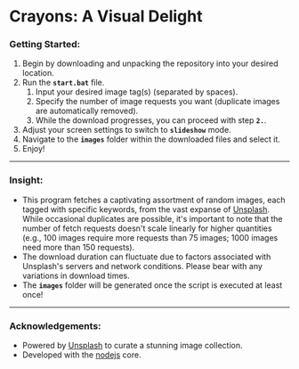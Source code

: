 # **Crayons: A Visual Delight**

### **Getting Started:**
1. Begin by downloading and unpacking the repository into your desired location.
2. Run the **`start.bat`** file.
    1. Input your desired image tag(s) (separated by spaces).
    2. Specify the number of image requests you want (duplicate images are automatically removed).
    3. While the download progresses, you can proceed with step **`2.`**.
3. Adjust your screen settings to switch to **`slideshow`** mode.
4. Navigate to the **`images`** folder within the downloaded files and select it.
5. Enjoy!

- - -

### **Insight:**
- This program fetches a captivating assortment of random images, each tagged with specific keywords, from the vast expanse of [Unsplash](https://unsplash.com/). While occasional duplicates are possible, it's important to note that the number of fetch requests doesn't scale linearly for higher quantities (e.g., 100 images require more requests than 75 images; 1000 images need more than 150 requests).
- The download duration can fluctuate due to factors associated with Unsplash's servers and network conditions. Please bear with any variations in download times.
- The **`images`** folder will be generated once the script is executed at least once!

- - -

### **Acknowledgements:**
- Powered by [Unsplash](https://source.unsplash.com/random/) to curate a stunning image collection.
- Developed with the [nodejs](https://nodejs.org/) core.